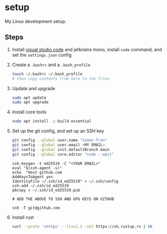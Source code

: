 # setup

My Linux development setup.

## Steps

1. Install [visual studio code](https://code.visualstudio.com/) and jetbrains mono, install `code` command, and set the `settings.json` config

2. Create a `.bashrc` and a `.bash_profile`

   ```sh
   touch ~/.bashrc ~/.bash_profile
   # then copy contents from here to the files
   ```

3. Update and upgrade

   ```sh
   sudo apt update
   sudo apt upgrade
   ```

4. Install core tools

   ```sh
   sudo apt install -y build-essential
   ```

5. Set up the git config, and set up an SSH key

   ```sh
   git config --global user.name "Simon Tran"
   git config --global user.email <MY EMAIL>
   git config --global init.defaultBranch main
   git config --global core.editor "code --wait"
   ```

   ```
   ssh-keygen -t ed25519 -C "<YOUR EMAIL>"
   eval "$(ssh-agent -s)"
   echo  "Host github.com
   AddKeysToAgent yes
   IdentityFile ~/.ssh/id_ed25519" > ~/.ssh/config
   ssh-add ~/.ssh/id_ed25519
   pbcopy < ~/.ssh/id_ed25519.pub
   
   # ADD THE ABOVE TO SSH AND GPG KEYS ON GITHUB

   ssh -T git@github.com
   ```

6. Install rust

   ```sh
   curl --proto '=https' --tlsv1.2 -sSf https://sh.rustup.rs | sh
   ```
   




